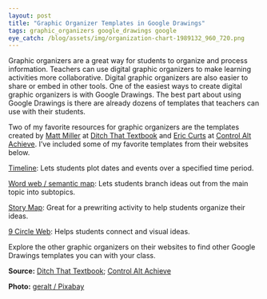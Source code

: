 ```yaml
---
layout: post
title: "Graphic Organizer Templates in Google Drawings"
tags: graphic_organizers google_drawings google
eye_catch: /blog/assets/img/organization-chart-1989132_960_720.png
---
```


Graphic organizers are a great way for students to organize and process information.  Teachers can use digital graphic organizers to make learning activities more collaborative.  Digital graphic organizers are also easier to share or embed in other tools.  One of the easiest ways to create digital graphic organizers is with Google Drawings.  The best part about using Google Drawings is there are already dozens of templates that teachers can use with their students.

<!--more-->

Two of my favorite resources for graphic organizers are the templates created by [Matt Miller](http://twitter.com/jmattmiller) at [Ditch That Textbook](http://ditchthattextbook.com/2015/02/19/15-free-google-drawings-graphic-organizers-and-how-to-make-your-own/) and [Eric Curts](http://www.twitter.com/ericcurts) at [Control Alt Achieve](https://www.controlaltachieve.com/2017/05/graphic-org-drawings.html).  I’ve included some of my favorite templates from their websites below.

[Timeline](https://docs.google.com/drawings/d/1kYz-QQsq91XhvvemPdjg4VVQTzZhEhkMHiTPkJx7ts0/edit): Lets students plot dates and events over a specified time period.

[Word web / semantic map](https://docs.google.com/drawings/d/1Y4y9sxrsuaT44Eph0Bx3A4jma0ZYbuEA2cygfB2M6AM/edit?usp=sharing): Lets students branch ideas out from the main topic into subtopics.

[Story Map](https://docs.google.com/drawings/d/1HJtx60cjXwzHjl0lK68ecQyyDSxEDg8YjFWknmCVd-Q/copy): Great for a prewriting activity to help students organize their ideas.

[9 Circle Web](https://docs.google.com/drawings/d/1txkhAVeT1qutu03QV5NdmGShoFvBdNLgMVJHz9P9cP4/copy): Helps students connect and visual ideas.

Explore the other graphic organizers on their websites to find other Google Drawings templates you can with your class.

**Source:** [Ditch That Textbook](http://ditchthattextbook.com/2015/02/19/15-free-google-drawings-graphic-organizers-and-how-to-make-your-own/); [Control Alt Achieve](https://www.controlaltachieve.com/2017/05/graphic-org-drawings.html)

**Photo:** [geralt / Pixabay](https://pixabay.com/illustrations/organization-chart-1989132/)
